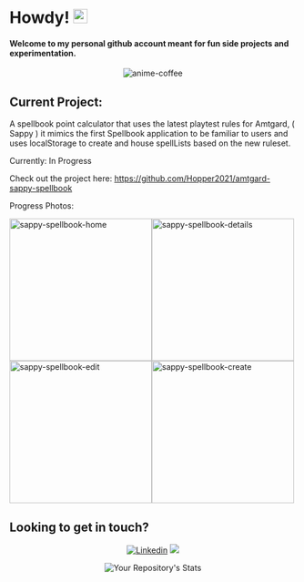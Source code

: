 <h1> Howdy! <img src="https://media.giphy.com/media/hvRJCLFzcasrR4ia7z/giphy.gif" width="25px"> </h1>
<h4>Welcome to my personal github account meant for fun side projects and experimentation.</h4>
<div align="center">
  
  ![anime-coffee](https://user-images.githubusercontent.com/53263769/139712086-081ac75c-8439-4876-b100-1ad34c29689e.gif)
</div>

  <h2>Current Project:</h2>

A spellbook point calculator that uses the latest playtest rules for Amtgard, ( Sappy ) it mimics the first Spellbook application to be familiar to users and uses localStorage to create and house spellLists based on the new ruleset.

Currently: In Progress

Check out the project here: https://github.com/Hopper2021/amtgard-sappy-spellbook

Progress Photos:

<img width="250" alt="sappy-spellbook-home" src="https://github.com/user-attachments/assets/c1f134d1-e39c-4285-a269-b856b8db3b01"><img width="250" alt="sappy-spellbook-details" src="https://github.com/user-attachments/assets/12bf26c2-408b-4385-8de3-c5b778ee65da"><img width="250" alt="sappy-spellbook-edit" src="https://github.com/user-attachments/assets/a830ba2d-0147-4617-888e-fe89e5f8de31"><img width="250" alt="sappy-spellbook-create" src="https://github.com/user-attachments/assets/69ebe937-cbaf-476e-9d7d-cbb4e4335cba">
    
  <h2>Looking to get in touch?</h2>
<div align="center">

[![Linkedin](https://img.shields.io/badge/LinkedIn-0077B5?style=for-the-badge&logo=linkedin&logoColor=white)](https://www.linkedin.com/in/jessica-a-buckwalter/)
<a href="mailto:jessica.a.buckwalter@gmail.com"><img src="https://img.shields.io/badge/Gmail-D14836?style=for-the-badge&logo=gmail&logoColor=white"></a>
</div>

<div align="center">
  
![Your Repository's Stats](https://github-readme-stats.vercel.app/api?username=Hopper2021&show_icons=true)
</div>
<!--
**Hopper2021/Hopper2021** is a ✨ _special_ ✨ repository because its `README.md` (this file) appears on your GitHub profile.

Here are some ideas to get you started:

- 🔭 I’m currently working on ...
- 🌱 I’m currently learning ...
- 👯 I’m looking to collaborate on ...
- 🤔 I’m looking for help with ...
- 💬 Ask me about ...
- 📫 How to reach me: ...
- 😄 Pronouns: ...
- ⚡ Fun fact: ...
-->
